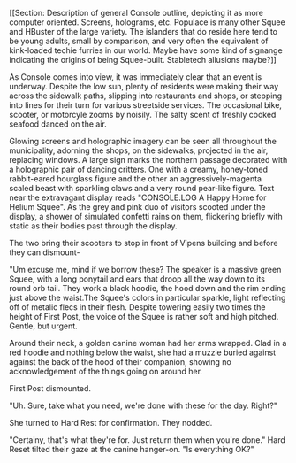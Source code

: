 [[Section: Description of general Console outline, depicting it as more computer oriented. Screens, holograms, etc. Populace is many other Squee and HBuster of the large variety. The islanders that do reside here tend to be young adults, small by comparison, and very often the equivalent of kink-loaded techie furries in our world. Maybe have some kind of signange indicating the origins of being Squee-built. Stabletech allusions maybe?]]

As Console comes into view, it was immediately clear that an event is underway. Despite the low sun, plenty of residents were making their way across the sidewalk paths, slipping into restaurants and shops, or stepping into lines for their turn for various streetside services. The occasional bike, scooter, or motorcyle zooms by noisily. The salty scent of freshly cooked seafood danced on the air.

Glowing screens and holographic imagery can be seen all throughout the municipality, adorning the shops, on the sidewalks, projected in the air, replacing windows. A large sign marks the northern passage decorated with a holographic pair of dancing critters. One with a creamy, honey-toned rabbit-eared hourglass figure and the other an aggressively-magenta scaled beast with sparkling claws and a very round pear-like figure. Text near the extravagant display reads "CONSOLE.LOG A Happy Home for Helium Squee". As the grey and pink duo of visitors scooted under the display, a shower of simulated confetti rains on them, flickering briefly with static as their bodies past through the display.

The two bring their scooters to stop in front of Vipens building and before they can dismount-

"Um excuse me, mind if we borrow these?
The speaker is a massive green Squee, with a long ponytail and ears that droop all the way down to its round orb tail. They work a black hoodie, the hood down and the rim ending just above the waist.The Squee's colors in particular sparkle, light reflecting off of metalic flecs in their flesh. Despite towering easily two times the height of First Post, the voice of the Squee is rather soft and high pitched. Gentle, but urgent. 

Around their neck, a golden canine woman had her arms wrapped. Clad in a red hoodie and nothing below the waist, she had a muzzle buried against against the back of the hood of their companion, showing no acknowledgement of the things going on around her.

First Post dismounted. 

"Uh. Sure, take what you need, we're done with these for the day. Right?" 

She turned to Hard Rest for confirmation. They nodded.

"Certainy, that's what they're for. Just return them when you're done." Hard Reset tilted their gaze at the canine hanger-on. "Is everything OK?"